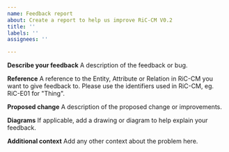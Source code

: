 ```yaml
---
name: Feedback report
about: Create a report to help us improve RiC-CM V0.2
title: ''
labels: ''
assignees: ''

---
```


**Describe your feedback**
A description of the feedback or bug.

**Reference**
A reference to the Entity, Attribute or Relation in RiC-CM you want to give feedback to. 
Please use the identifiers used in RiC-CM, eg. RiC-E01 for "Thing".

**Proposed change**
A description of the proposed change or improvements.

**Diagrams**
If applicable, add a drawing or diagram to help explain your feedback.

**Additional context**
Add any other context about the problem here.
